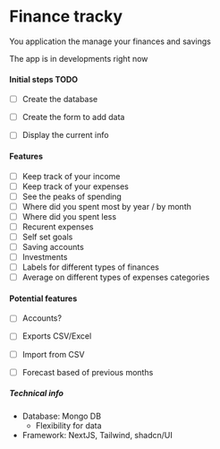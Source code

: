 # Finance tracky

You application the manage your finances and savings


The app is in developments right now

#### Initial steps TODO
- [ ] Create the database
- [ ] Create the form to add data
- [ ] Display the current info


#### Features
- [ ] Keep track of your income
- [ ] Keep track of your expenses 
- [ ] See the peaks of spending
- [ ] Where did you spent most by year / by month  
- [ ] Where did you spent less  
- [ ] Recurent expenses
- [ ] Self set goals
- [ ] Saving accounts
- [ ] Investments
- [ ] Labels for different types of finances
- [ ] Average on different types of expenses categories

#### Potential features
- [ ] Accounts?
- [ ] Exports CSV/Excel
- [ ] Import from CSV
- [ ] Forecast based of previous months


##### Technical info 
- Database: Mongo DB
    - Flexibility for data
- Framework: NextJS, Tailwind, shadcn/UI


